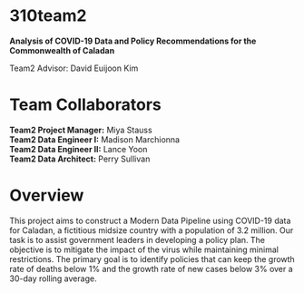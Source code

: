 # 310team2
**Analysis of COVID-19 Data and Policy Recommendations for the Commonwealth of Caladan**

Team2 Advisor: David Euijoon Kim
# Team Collaborators
**Team2 Project Manager:** Miya Stauss <br>
**Team2 Data Engineer I:** Madison Marchionna <br>
**Team2 Data Engineer II:** Lance Yoon <br>
**Team2 Data Architect:** Perry Sullivan 

# Overview
This project aims to construct a Modern Data Pipeline using COVID-19 data for Caladan, a fictitious midsize country with a population of 3.2 million. Our task is to assist government leaders in developing a policy plan. The objective is to mitigate the impact of the virus while maintaining minimal restrictions. The primary goal is to identify policies that can keep the growth rate of deaths below 1% and the growth rate of new cases below 3% over a 30-day rolling average.
